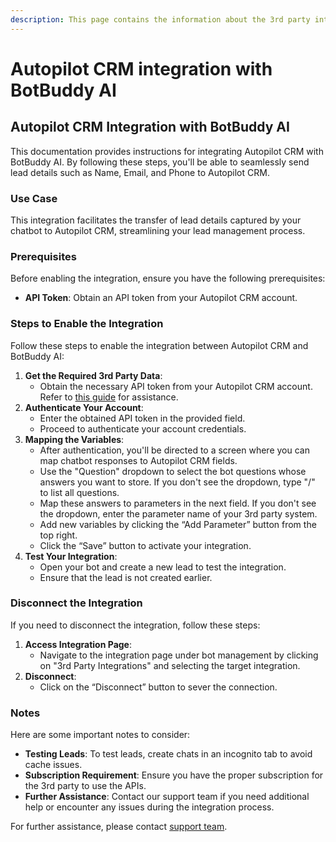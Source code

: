```yaml
---
description: This page contains the information about the 3rd party integrations.
---
```


# Autopilot CRM integration with BotBuddy AI

## Autopilot CRM Integration with BotBuddy AI

This documentation provides instructions for integrating Autopilot CRM with BotBuddy AI. By following these steps, you'll be able to seamlessly send lead details such as Name, Email, and Phone to Autopilot CRM.

### Use Case

This integration facilitates the transfer of lead details captured by your chatbot to Autopilot CRM, streamlining your lead management process.

### Prerequisites

Before enabling the integration, ensure you have the following prerequisites:

* **API Token**: Obtain an API token from your Autopilot CRM account.

### Steps to Enable the Integration

Follow these steps to enable the integration between Autopilot CRM and BotBuddy AI:

1. **Get the Required 3rd Party Data**:
   * Obtain the necessary API token from your Autopilot CRM account. Refer to [this guide](https://autopilot.docs.apiary.io/#reference/authentication) for assistance.
2. **Authenticate Your Account**:
   * Enter the obtained API token in the provided field.
   * Proceed to authenticate your account credentials.
3. **Mapping the Variables**:
   * After authentication, you'll be directed to a screen where you can map chatbot responses to Autopilot CRM fields.
   * Use the "Question" dropdown to select the bot questions whose answers you want to store. If you don't see the dropdown, type "/" to list all questions.
   * Map these answers to parameters in the next field. If you don't see the dropdown, enter the parameter name of your 3rd party system.
   * Add new variables by clicking the “Add Parameter” button from the top right.
   * Click the “Save” button to activate your integration.
4. **Test Your Integration**:
   * Open your bot and create a new lead to test the integration.
   * Ensure that the lead is not created earlier.

### Disconnect the Integration

If you need to disconnect the integration, follow these steps:

1. **Access Integration Page**:
   * Navigate to the integration page under bot management by clicking on "3rd Party Integrations" and selecting the target integration.
2. **Disconnect**:
   * Click on the “Disconnect” button to sever the connection.

### Notes

Here are some important notes to consider:

* **Testing Leads**: To test leads, create chats in an incognito tab to avoid cache issues.
* **Subscription Requirement**: Ensure you have the proper subscription for the 3rd party to use the APIs.
* **Further Assistance**: Contact our support team if you need additional help or encounter any issues during the integration process.

For further assistance, please contact [support team](mailto:support@example.com).
